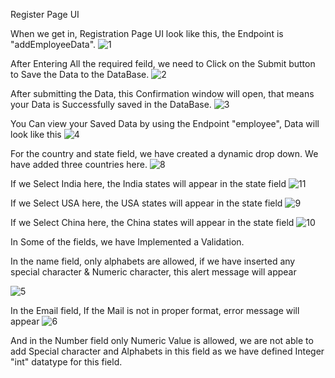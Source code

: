 
Register Page UI

When we get in, Registration Page UI look like this, the Endpoint is "addEmployeeData".
![1](https://user-images.githubusercontent.com/47950367/128903807-ce8ea4ea-6c29-42e9-a61c-f30c2ef62726.JPG)


After Entering All the required feild, we need to Click on the Submit button to Save the Data to the DataBase.
![2](https://user-images.githubusercontent.com/47950367/128903915-472bee62-630c-497e-b357-e9fce72f51b4.JPG)


After submitting the Data, this Confirmation window will open, that means your Data is Successfully saved in the DataBase.
![3](https://user-images.githubusercontent.com/47950367/128903969-26df71bb-d7dc-44cd-aa63-36f04bb8c651.JPG)

You Can view your Saved Data by using the Endpoint "employee", Data will look like this
![4](https://user-images.githubusercontent.com/47950367/128904131-d1659d70-171d-4572-8acc-61b1dc8391c7.JPG)

For the country and state field, we have created a dynamic drop down.
We have added three countries here.
![8](https://user-images.githubusercontent.com/47950367/128904314-6b4eff80-6728-491b-a592-4192ba894018.JPG)

If we Select India here, the India states will appear in the state field
![11](https://user-images.githubusercontent.com/47950367/128904369-21650392-7091-4f0c-adf2-5b6d44df5c7b.JPG)


If we Select USA here, the USA states will appear in the state field
![9](https://user-images.githubusercontent.com/47950367/128904449-a50de3d8-c7bd-41df-8e78-6d4665420300.JPG)

If we Select China here, the China states will appear in the state field
![10](https://user-images.githubusercontent.com/47950367/128904581-7c439c9d-0df2-47df-9950-870bdecf1f17.JPG)



In Some of the fields, we have Implemented a Validation.

In the name field, only alphabets are allowed, if we have inserted any special character & Numeric character, this alert message will appear

![5](https://user-images.githubusercontent.com/47950367/128904625-4890a151-c302-425d-93f9-654ac17c4bac.JPG)

In the Email field, If the Mail is not in proper format, error message will appear
![6](https://user-images.githubusercontent.com/47950367/128904654-05ff7423-beeb-4c57-a8ba-2731c1c51a7d.JPG)
 
And in the Number field only Numeric Value is allowed, we are not able to add Special character and Alphabets in this field as we have defined Integer "int" datatype for this field.

